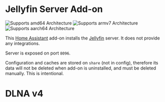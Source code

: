 # Jellyfin Server Add-on

![Supports amd64 Architecture][amd64-shield]
![Supports armv7 Architecture][armv7-shield]
![Supports aarch64 Architecture][aarch64-shield]

[aarch64-shield]: https://img.shields.io/badge/aarch64-yes-green.svg
[amd64-shield]: https://img.shields.io/badge/amd64-yes-green.svg
[armhf-shield]: https://img.shields.io/badge/armhf-yes-green.svg
[armv7-shield]: https://img.shields.io/badge/armv7-yes-green.svg

This [Home Assistant](https://www.home-assistant.io/addons/) add-on installs the
[Jellyfin](https://jellyfin.org/) server. It does not provide any integrations.

Server is exposed on port `8096`.

Configuration and caches are stored on `share` (not in config), therefore
its data will not be deleted when add-on is uninstalled, and must be deleted
manually. This is intentional.


# DLNA v4